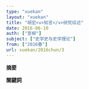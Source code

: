 ```yaml
---
type: "xuekan"
layout: "xuekan"
title: "胡宏<v>知言</v>研究综述"
date: 2016-06-10
auth: ["宣柳"]
subject: ["史学史与史学理论"]
from: ["2016春"]
url: xuekan/2016chun/3
---
```


**摘要**

**關鍵詞**
